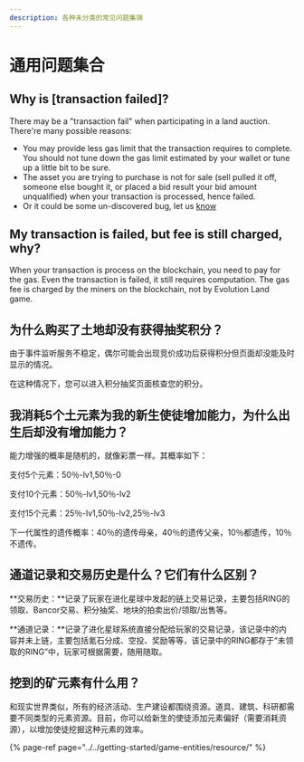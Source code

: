 ```yaml
---
description: 各种未分类的常见问题集锦
---
```


# 通用问题集合

## Why is \[transaction failed\]?

There may be a "transaction fail" when participating in a land auction. There're many possible reasons:

* You may provide less gas limit that the transaction requires to complete. You should not tune down the gas limit estimated by your wallet or tune up a little bit to be sure.
* The asset you are trying to purchase is not for sale \(sell pulled it off, someone else bought it, or placed a bid result your bid amount unqualified\) when your transaction is processed, hence failed.
* Or it could be some un-discovered bug, let us [know](/overview/feedback-and-support.md)

## My transaction is failed, but fee is still charged, why?

When your transaction is process on the blockchain, you need to pay for the gas. Even the transaction is failed, it still requires computation. The gas fee is charged by the miners on the blockchain, not by Evolution Land game.

## 为什么购买了土地却没有获得抽奖积分？

由于事件监听服务不稳定，偶尔可能会出现竞价成功后获得积分但页面却没能及时显示的情况。

在这种情况下，您可以进入积分抽奖页面核查您的积分。

## 我消耗5个土元素为我的新生使徒增加能力，为什么出生后却没有增加能力？

能力增强的概率是随机的，就像彩票一样。其概率如下：

支付5个元素：50％-lv1,50％-0

支付10个元素：50％-lv1,50％-lv2

支付15个元素：25％-lv1,50％-lv2,25％-lv3

下一代属性的遗传概率：40％的遗传母亲，40％的遗传父亲，10％都遗传，10％不遗传。

## 通道记录和交易历史是什么？它们有什么区别？

**交易历史：**记录了玩家在进化星球中发起的链上交易记录，主要包括RING的领取、Bancor交易、积分抽奖、地块的拍卖出价/领取/出售等。

**通道记录：**记录了进化星球系统直接分配给玩家的交易记录，该记录中的内容并未上链，主要包括氪石分成、空投、奖励等等，该记录中的RING都存于“未领取的RING”中，玩家可根据需要，随用随取。

## 挖到的矿元素有什么用？

和现实世界类似，所有的经济活动、生产建设都围绕资源。道具、建筑、科研都需要不同类型的元素资源。目前，你可以给新生的使徒添加元素偏好（需要消耗资源），以增加使徒挖掘这种元素的效率。

{% page-ref page="../../getting-started/game-entities/resource/" %}

